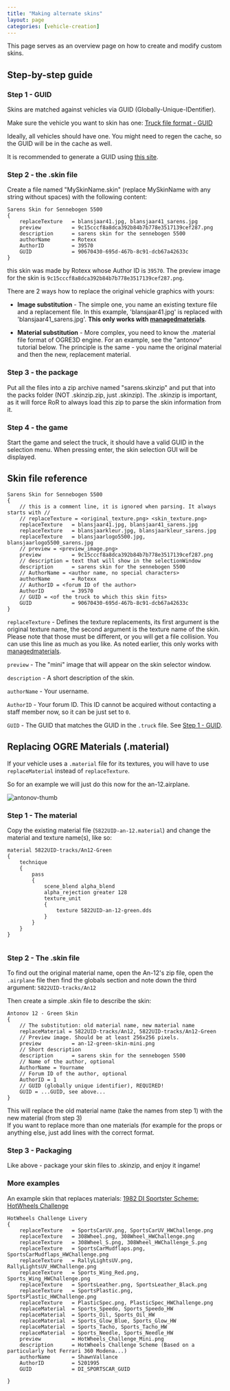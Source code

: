 ```yaml
---
title: "Making alternate skins"
layout: page
categories: [vehicle-creation]
---
```




This page serves as an overview page on how to create and modify custom skins.

## Step-by-step guide

### Step 1 - GUID

Skins are matched against vehicles via GUID (Globally-Unique-IDentifier).

Make sure the vehicle you want to skin has one: [Truck file format - GUID](/vehicle-creation/fileformat-truck/#guid)

Ideally, all vehicles should have one. You might need to regen the cache, so the GUID will be in the cache as well.

It is recommended to generate a GUID using [this site](http://www.guidgenerator.com/).

### Step 2 - the .skin file

Create a file named "MySkinName.skin" (replace MySkinName with any string without spaces) with the following content:

```
Sarens Skin for Sennebogen 5500
{
	replaceTexture   = blansjaar41.jpg, blansjaar41_sarens.jpg
	preview          = 9c15cccf8a8dca392b84b7b778e3517139cef287.png
	description      = sarens skin for the sennebogen 5500
	authorName       = Rotexx
	AuthorID         = 39570
	GUID             = 90670430-695d-467b-8c91-dcb67a42633c
}
```

this skin was made by Rotexx whose Author ID is `39570`.
The preview image for the skin is `9c15cccf8a8dca392b84b7b778e3517139cef287.png`.

There are 2 ways how to replace the original vehicle graphics with yours:

* **Image substitution** - The simple one, you name an existing texture
    file and a replacement file. In this example,
     'blansjaar41.jpg' is replaced with 'blansjaar41_sarens.jpg'. **This only works with [managedmaterials](/vehicle-creation/fileformat-truck/#managedmaterials)**.

* **Material substitution** - More complex, you need to know the .material
    file format of OGRE3D engine. For an example, see the "antonov" tutorial
    below. The principle is the same - you name the original material and then
    the new, replacement material.

### Step 3 - the package

Put all the files into a zip archive named "sarens.skinzip"
and put that into the packs folder (NOT .skinzip.zip, just .skinzip).
The .skinzip is important, as it will force RoR to always load this zip
to parse the skin information from it.

### Step 4 - the game

Start the game and select the truck, it should have a valid GUID in the selection menu.
When pressing enter, the skin selection GUI will be displayed.

## Skin file reference

```
Sarens Skin for Sennebogen 5500
{
	// this is a comment line, it is ignored when parsing. It always starts with //
	// replaceTexture = <original_texture.png> <skin_texture.png>
	replaceTexture   = blansjaar41.jpg, blansjaar41_sarens.jpg
	replaceTexture   = blansjaarkleur.jpg, blansjaarkleur_sarens.jpg
	replaceTexture   = blansjaarlogo5500.jpg, blansjaarlogo5500_sarens.jpg
	// preview = <preview_image.png>
	preview          = 9c15cccf8a8dca392b84b7b778e3517139cef287.png
	// description = text that will show in the selectionWindow
	description      = sarens skin for the sennebogen 5500
	// AuthorName = <author name, no special characters>
	authorName       = Rotexx
	// AuthorID = <forum ID of the author>
	AuthorID         = 39570
	// GUID = <of the truck to which this skin fits>
	GUID             = 90670430-695d-467b-8c91-dcb67a42633c
}
```


`replaceTexture` - Defines the texture replacements, its first argument is
the original texture name, the second argument is the texture name of the skin.
Please note that those must be different, or you will get a file collision.
You can use this line as much as you like. As noted earlier, this only works with [managedmaterials](/vehicle-creation/fileformat-truck/#managedmaterials).

`preview` - The "mini" image that will appear on the skin selector window.

`description` - A short description of the skin.

`authorName` - Your username.

`AuthorID` - Your forum ID. This ID cannot be acquired without contacting a staff member now, so it can be just set to `0`.

`GUID` - The GUID that matches the GUID in the `.truck` file. See [Step 1 - GUID](#step-1---guid).

## Replacing OGRE Materials (.material)

If your vehicle uses a `.material` file for its textures, you will have to use `replaceMaterial` instead of `replaceTexture`.

 So for an example we will just do this now for the an-12.airplane.

![antonov-thumb](/images/skins-example-antonov.png)

### Step 1 - The material

Copy the existing material file (`5822UID-an-12.material`) and change the material and texture name(s), like so:

```
material 5822UID-tracks/An12-Green
{
	technique
	{
		pass
		{
			scene_blend alpha_blend
			alpha_rejection greater 128
			texture_unit
			{
				texture 5822UID-an-12-green.dds
			}
		}
	}
}


```


### Step 2 - The .skin file

To find out the original material name,
open the An-12's zip file, open the `.airplane` file then find the globals section
and note down the third argument: `5822UID-tracks/An12`

Then create a simple .skin file to describe the skin:

```
Antonov 12 - Green Skin
{
    // The substitution: old material name, new material name
	replaceMaterial = 5822UID-tracks/An12, 5822UID-tracks/An12-Green
    // Preview image. Should be at least 256x256 pixels.
	preview          = an-12-green-skin-mini.png
	// Short description
	description      = sarens skin for the sennebogen 5500
    // Name of the author, optional
	AuthorName = Yourname
    // Forum ID of the author, optional
	AuthorID = 1
    // GUID (globally unique identifier), REQUIRED!
    GUID = ...GUID, see above...
}
```

This will replace the old material name (take the names from step 1) with
the new material (from step 3)<br> If you want to replace more than
one materials (for example for the props or anything else,
just add lines with the correct format.

### Step 3 - Packaging

Like above - package your skin files to .skinzip, and enjoy it ingame!

### More examples

An example skin that replaces materials: [1982 DI Sportster Scheme: HotWheels Challenge](https://forum.rigsofrods.org/downloads.php?do=file&id=242)

```
HotWheels Challenge Livery
{
	replaceTexture   = SportsCarUV.png, SportsCarUV_HWChallenge.png
	replaceTexture   = 308Wheel.png, 308Wheel_HWChallenge.png
	replaceTexture   = 308Wheel_S.png, 308Wheel_HWChallenge_S.png
	replaceTexture   = SportsCarMudflaps.png, SportsCarMudflaps_HWChallenge.png
	replaceTexture   = RallyLightsUV.png, RallyLightsUV_HWChallenge.png
	replaceTexture   = Sports_Wing_Red.png, Sports_Wing_HWChallenge.png
	replaceTexture   = SportsLeather.png, SportsLeather_Black.png
	replaceTexture   = SportsPlastic.png, SportsPlastic_HWChallenge.png
	replaceTexture   = PlasticSpec.png, PlasticSpec_HWChallenge.png
	replaceMaterial  = Sports_Speedo, Sports_Speedo_HW
	replaceMaterial  = Sports_Oil, Sports_Oil_HW
	replaceMaterial  = Sports_Glow_Blue, Sports_Glow_HW
	replaceMaterial  = Sports_Tacho, Sports_Tacho_HW
	replaceMaterial  = Sports_Needle, Sports_Needle_HW
	preview          = HotWheels_Challenge_Mini.png
	description      = HotWheels Challenge Scheme (Based on a particularly hot Ferrari 360 Modena...)
	authorName       = ShawnVallance
	AuthorID         = 5201995
	GUID             = DI_SPORTSCAR_GUID

}
```
